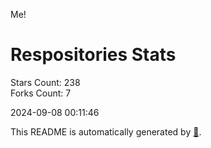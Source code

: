 Me!

# Respositories Stats
Stars Count: 238  
Forks Count: 7

2024-09-08 00:11:46  

This README is automatically generated by [🐰](https://github.com/rnitta/rnitta).
